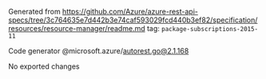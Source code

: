 Generated from https://github.com/Azure/azure-rest-api-specs/tree/3c764635e7d442b3e74caf593029fcd440b3ef82/specification/resources/resource-manager/readme.md tag: `package-subscriptions-2015-11`

Code generator @microsoft.azure/autorest.go@2.1.168

No exported changes